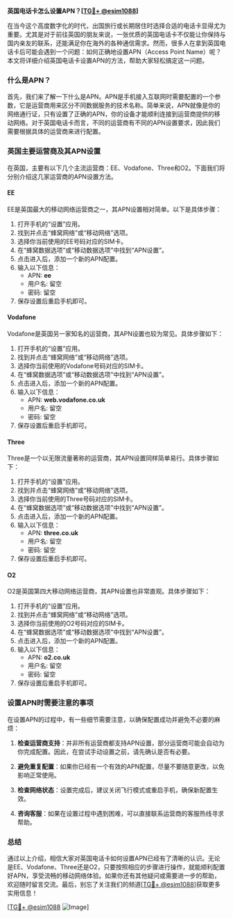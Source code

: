 **英国电话卡怎么设置APN？[[TG💪+ @esim1088](https://t.me/s/esim1088)]**

在当今这个高度数字化的时代，出国旅行或长期居住时选择合适的电话卡显得尤为重要。尤其是对于前往英国的朋友来说，一张优质的英国电话卡不仅能让你保持与国内亲友的联系，还能满足你在海外的各种通信需求。然而，很多人在拿到英国电话卡后可能会遇到一个问题：如何正确地设置APN（Access Point Name）呢？本文将详细介绍英国电话卡设置APN的方法，帮助大家轻松搞定这一问题。

### 什么是APN？

首先，我们来了解一下什么是APN。APN是手机接入互联网时需要配置的一个参数，它是运营商用来区分不同数据服务的技术名称。简单来说，APN就像是你的网络通行证，只有设置了正确的APN，你的设备才能顺利连接到运营商提供的移动网络。对于英国电话卡而言，不同的运营商有不同的APN设置要求，因此我们需要根据具体的运营商来进行配置。

### 英国主要运营商及其APN设置

在英国，主要有以下几个主流运营商：EE、Vodafone、Three和O2。下面我们将分别介绍这几家运营商的APN设置方法。

#### EE

EE是英国最大的移动网络运营商之一，其APN设置相对简单。以下是具体步骤：

1. 打开手机的“设置”应用。
2. 找到并点击“蜂窝网络”或“移动网络”选项。
3. 选择你当前使用的EE号码对应的SIM卡。
4. 在“蜂窝数据选项”或“移动数据选项”中找到“APN设置”。
5. 点击进入后，添加一个新的APN配置。
6. 输入以下信息：
   - APN: **ee**
   - 用户名: 留空
   - 密码: 留空
7. 保存设置后重启手机即可。

#### Vodafone

Vodafone是英国另一家知名的运营商，其APN设置也较为常见。具体步骤如下：

1. 打开手机的“设置”应用。
2. 找到并点击“蜂窝网络”或“移动网络”选项。
3. 选择你当前使用的Vodafone号码对应的SIM卡。
4. 在“蜂窝数据选项”或“移动数据选项”中找到“APN设置”。
5. 点击进入后，添加一个新的APN配置。
6. 输入以下信息：
   - APN: **web.vodafone.co.uk**
   - 用户名: 留空
   - 密码: 留空
7. 保存设置后重启手机即可。

#### Three

Three是一个以无限流量著称的运营商，其APN设置同样简单易行。具体步骤如下：

1. 打开手机的“设置”应用。
2. 找到并点击“蜂窝网络”或“移动网络”选项。
3. 选择你当前使用的Three号码对应的SIM卡。
4. 在“蜂窝数据选项”或“移动数据选项”中找到“APN设置”。
5. 点击进入后，添加一个新的APN配置。
6. 输入以下信息：
   - APN: **three.co.uk**
   - 用户名: 留空
   - 密码: 留空
7. 保存设置后重启手机即可。

#### O2

O2是英国第四大移动网络运营商，其APN设置也非常直观。具体步骤如下：

1. 打开手机的“设置”应用。
2. 找到并点击“蜂窝网络”或“移动网络”选项。
3. 选择你当前使用的O2号码对应的SIM卡。
4. 在“蜂窝数据选项”或“移动数据选项”中找到“APN设置”。
5. 点击进入后，添加一个新的APN配置。
6. 输入以下信息：
   - APN: **o2.co.uk**
   - 用户名: 留空
   - 密码: 留空
7. 保存设置后重启手机即可。

### 设置APN时需要注意的事项

在设置APN的过程中，有一些细节需要注意，以确保配置成功并避免不必要的麻烦：

1. **检查运营商支持**：并非所有运营商都支持APN设置，部分运营商可能会自动为你完成配置。因此，在尝试手动设置之前，请先确认是否有必要。
   
2. **避免重复配置**：如果你已经有一个有效的APN配置，尽量不要随意更改，以免影响正常使用。

3. **检查网络状态**：设置完成后，建议关闭飞行模式或重启手机，确保新配置生效。

4. **咨询客服**：如果在设置过程中遇到困难，可以直接联系运营商的客服热线寻求帮助。

### 总结

通过以上介绍，相信大家对英国电话卡如何设置APN已经有了清晰的认识。无论是EE、Vodafone、Three还是O2，只要按照相应的步骤进行操作，就能顺利配置好APN，享受流畅的移动网络体验。如果你还有其他疑问或需要进一步的帮助，欢迎随时留言交流。最后，别忘了关注我们的频道[[TG💪+ @esim1088](https://t.me/s/esim1088)]获取更多实用信息！

[[TG💪+ @esim1088](https://t.me/s/esim1088) ![Image](https://i.postimg.cc/4NQfJmqS/Snipaste-2025-05-13-00-14-12.png)]